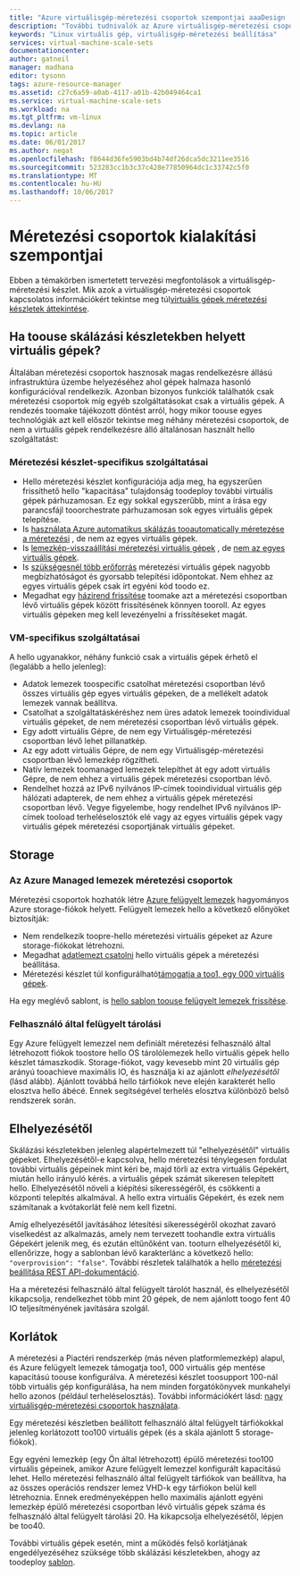 ```yaml
---
title: "Azure virtuálisgép-méretezési csoportok szempontjai aaaDesign |} Microsoft Docs"
description: "További tudnivalók az Azure virtuálisgép-méretezési csoportok kialakítási szempontjai"
keywords: "Linux virtuális gép, virtuálisgép-méretezési beállítása"
services: virtual-machine-scale-sets
documentationcenter: 
author: gatneil
manager: madhana
editor: tysonn
tags: azure-resource-manager
ms.assetid: c27c6a59-a0ab-4117-a01b-42b049464ca1
ms.service: virtual-machine-scale-sets
ms.workload: na
ms.tgt_pltfrm: vm-linux
ms.devlang: na
ms.topic: article
ms.date: 06/01/2017
ms.author: negat
ms.openlocfilehash: f8644d36fe5903bd4b74df26dca5dc3211ee3516
ms.sourcegitcommit: 523283cc1b3c37c428e77850964dc1c33742c5f0
ms.translationtype: MT
ms.contentlocale: hu-HU
ms.lasthandoff: 10/06/2017
---
```

# <a name="design-considerations-for-scale-sets"></a>Méretezési csoportok kialakítási szempontjai
Ebben a témakörben ismertetett tervezési megfontolások a virtuálisgép-méretezési készlet. Mik azok a virtuálisgép-méretezési csoportok kapcsolatos információkért tekintse meg túl[virtuális gépek méretezési készletek áttekintése](virtual-machine-scale-sets-overview.md).

## <a name="when-toouse-scale-sets-instead-of-virtual-machines"></a>Ha toouse skálázási készletekben helyett virtuális gépek?
Általában méretezési csoportok hasznosak magas rendelkezésre állású infrastruktúra üzembe helyezéséhez ahol gépek halmaza hasonló konfigurációval rendelkezik. Azonban bizonyos funkciók találhatók csak méretezési csoportok míg egyéb szolgáltatásokat csak a virtuális gépek. A rendezés toomake tájékozott döntést arról, hogy mikor toouse egyes technológiák azt kell először tekintse meg néhány méretezési csoportok, de nem a virtuális gépek rendelkezésre álló általánosan használt hello szolgáltatást:

### <a name="scale-set-specific-features"></a>Méretezési készlet-specifikus szolgáltatásai

- Hello méretezési készlet konfigurációja adja meg, ha egyszerűen frissíthető hello "kapacitása" tulajdonság toodeploy további virtuális gépek párhuzamosan. Ez egy sokkal egyszerűbb, mint a írása egy parancsfájl tooorchestrate párhuzamosan sok egyes virtuális gépek telepítése.
- Is [használata Azure automatikus skálázás tooautomatically méretezése a méretezési](./virtual-machine-scale-sets-autoscale-overview.md) , de nem az egyes virtuális gépek.
- Is [lemezkép-visszaállítási méretezési virtuális gépek](https://docs.microsoft.com/rest/api/virtualmachinescalesets/manage-a-vm) , de [nem az egyes virtuális gépek](https://docs.microsoft.com/rest/api/compute/virtualmachines).
- Is [szükségesnél több erőforrás](./virtual-machine-scale-sets-design-overview.md) méretezési virtuális gépek nagyobb megbízhatóságot és gyorsabb telepítési időpontokat. Nem ehhez az egyes virtuális gépek csak írt egyéni kód toodo ez.
- Megadhat egy [házirend frissítése](./virtual-machine-scale-sets-upgrade-scale-set.md) toomake azt a méretezési csoportban lévő virtuális gépek között frissítésének könnyen tooroll. Az egyes virtuális gépeken meg kell levezényelni a frissítéseket magát.

### <a name="vm-specific-features"></a>VM-specifikus szolgáltatásai

A hello ugyanakkor, néhány funkció csak a virtuális gépek érhető el (legalább a hello jelenleg):

- Adatok lemezek toospecific csatolhat méretezési csoportban lévő összes virtuális gép egyes virtuális gépeken, de a mellékelt adatok lemezek vannak beállítva.
- Csatolhat a szolgáltatáskéréshez nem üres adatok lemezek tooindividual virtuális gépeket, de nem méretezési csoportban lévő virtuális gépek.
- Egy adott virtuális Gépre, de nem egy Virtuálisgép-méretezési csoportban lévő lehet pillanatkép.
- Az egy adott virtuális Gépre, de nem egy Virtuálisgép-méretezési csoportban lévő lemezkép rögzítheti.
- Natív lemezek toomanaged lemezek telepíthet át egy adott virtuális Gépre, de nem ehhez a virtuális gépek méretezési csoportban lévő.
- Rendelhet hozzá az IPv6 nyilvános IP-címek tooindividual virtuális gép hálózati adapterek, de nem ehhez a virtuális gépek méretezési csoportban lévő. Vegye figyelembe, hogy rendelhet IPv6 nyilvános IP-címek tooload terheléselosztók elé vagy az egyes virtuális gépek vagy virtuális gépek méretezési csoportjának virtuális gépeket.

## <a name="storage"></a>Storage

### <a name="scale-sets-with-azure-managed-disks"></a>Az Azure Managed lemezek méretezési csoportok
Méretezési csoportok hozhatók létre [Azure felügyelt lemezek](../virtual-machines/windows/managed-disks-overview.md) hagyományos Azure storage-fiókok helyett. Felügyelt lemezek hello a következő előnyöket biztosítják:
- Nem rendelkezik toopre-hello méretezési virtuális gépeket az Azure storage-fiókokat létrehozni.
- Megadhat [adatlemezt csatolni](virtual-machine-scale-sets-attached-disks.md) hello virtuális gépek a méretezési beállítása.
- Méretezési készlet túl konfigurálható[támogatja a too1, egy 000 virtuális gépek](virtual-machine-scale-sets-placement-groups.md). 

Ha egy meglévő sablont, is [hello sablon toouse felügyelt lemezek frissítése](virtual-machine-scale-sets-convert-template-to-md.md).

### <a name="user-managed-storage"></a>Felhasználó által felügyelt tárolási
Egy Azure felügyelt lemezzel nem definiált méretezési felhasználó által létrehozott fiókok toostore hello OS tárolólemezek hello virtuális gépek hello készlet támaszkodik. Storage-fiókot, vagy kevesebb mint 20 virtuális gép arányú tooachieve maximális IO, és használja ki az ajánlott _elhelyezésétől_ (lásd alább). Ajánlott továbbá hello tárfiókok neve elején karakterét hello elosztva hello ábécé. Ennek segítségével terhelés elosztva különböző belső rendszerek során. 


## <a name="overprovisioning"></a>Elhelyezésétől
Skálázási készletekben jelenleg alapértelmezett túl "elhelyezésétől" virtuális gépeket. Elhelyezésétől-e kapcsolva, hello méretezési ténylegesen fordulat további virtuális gépeinek mint kéri be, majd törli az extra virtuális Gépekért, miután hello irányuló kérés. a virtuális gépek számát sikeresen telepített hello. Elhelyezésétől növeli a kiépítési sikerességéről, és csökkenti a központi telepítés alkalmával. A hello extra virtuális Gépekért, és ezek nem számítanak a kvótakorlát felé nem kell fizetni.

Amíg elhelyezésétől javításához létesítési sikerességéről okozhat zavaró viselkedést az alkalmazás, amely nem tervezett toohandle extra virtuális Gépekért jelenik meg, és ezután eltűnőként van. tooturn elhelyezésétől ki, ellenőrizze, hogy a sablonban lévő karakterlánc a következő hello: `"overprovision": "false"`. További részletek találhatók a hello [méretezési beállítása REST API-dokumentáció](/rest/api/virtualmachinescalesets/create-or-update-a-set).

Ha a méretezési felhasználó által felügyelt tárolót használ, és elhelyezésétől kikapcsolja, rendelkezhet több mint 20 gépek, de nem ajánlott toogo fent 40 IO teljesítményének javítására szolgál. 

## <a name="limits"></a>Korlátok
A méretezési a Piactéri rendszerkép (más néven platformlemezkép) alapul, és Azure felügyelt lemezek támogatja too1, 000 virtuális gép mentése kapacitású toouse konfigurálva. A méretezési készlet toosupport 100-nál több virtuális gép konfigurálása, ha nem minden forgatókönyvek munkahelyi hello azonos (például terheléselosztás). További információkért lásd: [nagy virtuálisgép-méretezési csoportok használata](virtual-machine-scale-sets-placement-groups.md). 

Egy méretezési készletben beállított felhasználó által felügyelt tárfiókokkal jelenleg korlátozott too100 virtuális gépek (és a skála ajánlott 5 storage-fiókok).

Egy egyéni lemezkép (egy Ön által létrehozott) épülő méretezési too100 virtuális gépeinek, amikor Azure felügyelt lemezzel konfigurált kapacitású lehet. Hello méretezési felhasználó által felügyelt tárfiókok van beállítva, ha az összes operációs rendszer lemez VHD-k egy tárfiókon belül kell létrehoznia. Ennek eredményeképpen hello maximális ajánlott egyéni lemezkép épülő méretezési csoportban lévő virtuális gépek száma és felhasználó által felügyelt tárolási 20. Ha kikapcsolja elhelyezésétől, lépjen be too40.

További virtuális gépek esetén, mint a működés felső korlátjának engedélyezéséhez szüksége több skálázási készletekben, ahogy az toodeploy [sablon](https://github.com/Azure/azure-quickstart-templates/tree/master/301-custom-images-at-scale).

